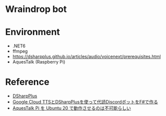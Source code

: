 # Wraindrop bot

# Environment
* .NET6
* ffmpeg
* https://dsharpplus.github.io/articles/audio/voicenext/prerequisites.html
* AquesTalk (Raspberry Pi)

# Reference
* [DSharpPlus](https://dsharpplus.github.io/)
* [Google Cloud TTSとDSharpPlusを使って代読DiscordボットをF#で作る](https://anqou.net/teqblog/2020/12/make-tts-discord-bot-in-fstar-using-google-cloud-tts-and-dsharp-plus/)
* [AquesTalk Pi を Ubuntu 20 で動作させるのは不可能らしい](https://zenn.dev/noraworld/articles/aquestalk-pi-ubuntu20-arm64)
